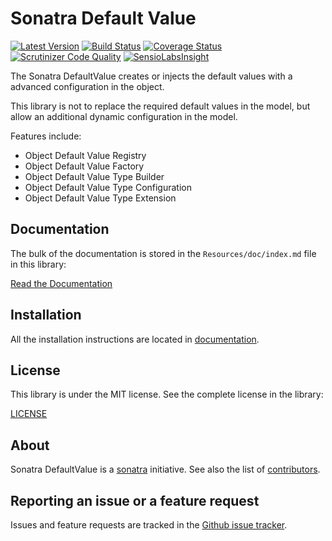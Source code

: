 Sonatra Default Value
=====================

[![Latest Version](https://img.shields.io/packagist/v/sonatra/default-value.svg)](https://packagist.org/packages/sonatra/default-value)
[![Build Status](https://img.shields.io/travis/sonatra/sonatra-default-value/master.svg)](https://travis-ci.org/sonatra/sonatra-default-value)
[![Coverage Status](https://img.shields.io/coveralls/sonatra/sonatra-default-value/master.svg)](https://coveralls.io/r/sonatra/sonatra-default-value?branch=master)
[![Scrutinizer Code Quality](https://img.shields.io/scrutinizer/g/sonatra/sonatra-default-value/master.svg)](https://scrutinizer-ci.com/g/sonatra/sonatra-default-value?branch=master)
[![SensioLabsInsight](https://img.shields.io/sensiolabs/i/e5c14e8b-ab5f-4c55-a0db-92a45d623c6c.svg)](https://insight.sensiolabs.com/projects/e5c14e8b-ab5f-4c55-a0db-92a45d623c6c)

The Sonatra DefaultValue creates or injects the default values ​​with a advanced configuration in the object.

This library is not to replace the required default values ​​in the model, but allow an additional dynamic configuration
in the model.

Features include:

- Object Default Value Registry
- Object Default Value Factory
- Object Default Value Type Builder
- Object Default Value Type Configuration
- Object Default Value Type Extension

Documentation
-------------

The bulk of the documentation is stored in the `Resources/doc/index.md`
file in this library:

[Read the Documentation](Resources/doc/index.md)

Installation
------------

All the installation instructions are located in [documentation](Resources/doc/index.md).

License
-------

This library is under the MIT license. See the complete license in the library:

[LICENSE](LICENSE)

About
-----

Sonatra DefaultValue is a [sonatra](https://github.com/sonatra) initiative.
See also the list of [contributors](https://github.com/sonatra/sonatra-default-value/graphs/contributors).

Reporting an issue or a feature request
---------------------------------------

Issues and feature requests are tracked in the [Github issue tracker](https://github.com/sonatra/sonatra-default-value/issues).
